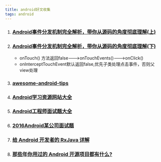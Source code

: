 ```yaml
---
title: android好文收集
tags: android
---
```


1. ### [Android事件分发机制完全解析，带你从源码的角度彻底理解(上)](http://blog.csdn.net/guolin_blog/article/details/9097463)
   
2. ### [Android事件分发机制完全解析，带你从源码的角度彻底理解(下)](http://blog.csdn.net/guolin_blog/article/details/9153747)
   
   - onTouch() 方法返回false--->onTouchEvents()--->onClick()  
   - onInterceptTouchEvent默认返回false,优先子类处理点击事件，否则父view处理
   
3. ### [awesome-android-tips](https://github.com/jiang111/awesome-android-tips)
   
4. ### [Android学习资源网站大全](https://github.com/zhujun2730/Android-Learning-Resources)
   
5. ### [Android工程师面试题大全](http://blog.csdn.net/mc_hust/article/details/49517915)
   
6. ### [2016Android某公司面试题](http://yuweiguocn.github.io/2016/04/13/interview-2016-big-company/)
   
7. ### [给 Android 开发者的 RxJava 详解](http://gank.io/post/560e15be2dca930e00da1083)
   
8. ### [那些年你用过的 Android 开源项目都有什么?](http://diycode.cc/topics/8)